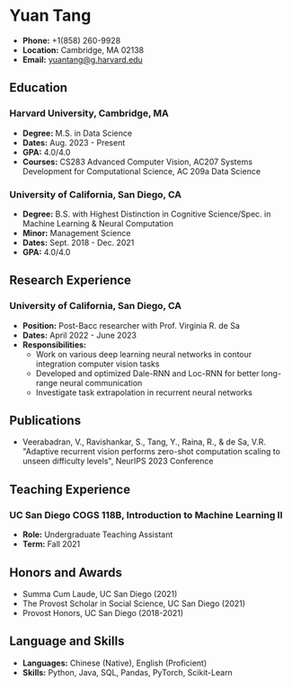 # Yuan Tang

- **Phone:** +1(858) 260-9928  
- **Location:** Cambridge, MA 02138  
- **Email:** [yuantang@g.harvard.edu](mailto:yuantang@g.harvard.edu)

## Education

### Harvard University, Cambridge, MA
- **Degree:** M.S. in Data Science
- **Dates:** Aug. 2023 - Present
- **GPA:** 4.0/4.0
- **Courses:** CS283 Advanced Computer Vision, AC207 Systems Development for Computational Science, AC 209a Data Science

### University of California, San Diego, CA
- **Degree:** B.S. with Highest Distinction in Cognitive Science/Spec. in Machine Learning & Neural Computation
- **Minor:** Management Science
- **Dates:** Sept. 2018 - Dec. 2021
- **GPA:** 4.0/4.0 

## Research Experience

### University of California, San Diego, CA
- **Position:** Post-Bacc researcher with Prof. Virginia R. de Sa
- **Dates:** April 2022 - June 2023
- **Responsibilities:**
  - Work on various deep learning neural networks in contour integration computer vision tasks
  - Developed and optimized Dale-RNN and Loc-RNN for better long-range neural communication
  - Investigate task extrapolation in recurrent neural networks

## Publications

- Veerabadran, V., Ravishankar, S., Tang, Y., Raina, R., & de Sa, V.R. "Adaptive recurrent vision performs zero-shot computation scaling to unseen difficulty levels", NeurIPS 2023 Conference

## Teaching Experience

### UC San Diego COGS 118B, Introduction to Machine Learning II
- **Role:** Undergraduate Teaching Assistant
- **Term:** Fall 2021

## Honors and Awards

- Summa Cum Laude, UC San Diego (2021)
- The Provost Scholar in Social Science, UC San Diego (2021)
- Provost Honors, UC San Diego (2018-2021)

## Language and Skills

- **Languages:** Chinese (Native), English (Proficient)
- **Skills:** Python, Java, SQL, Pandas, PyTorch, Scikit-Learn

